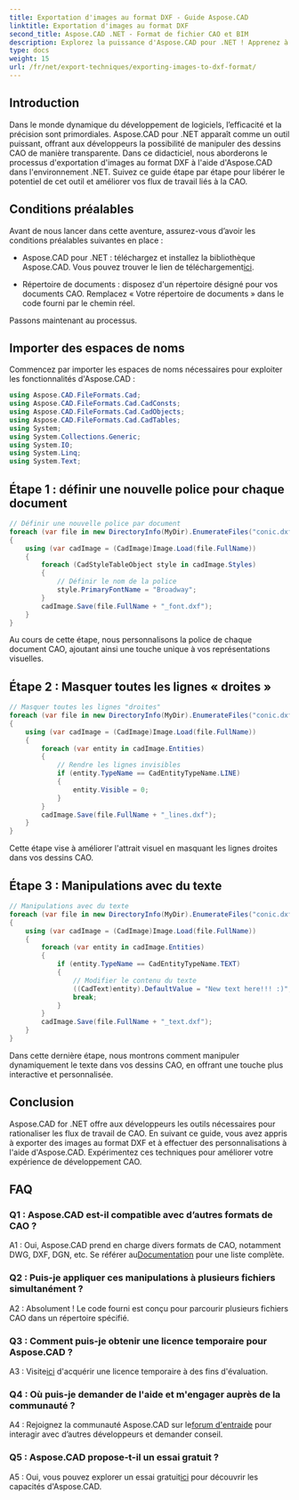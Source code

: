 ```yaml
---
title: Exportation d'images au format DXF - Guide Aspose.CAD
linktitle: Exportation d'images au format DXF
second_title: Aspose.CAD .NET - Format de fichier CAO et BIM
description: Explorez la puissance d'Aspose.CAD pour .NET ! Apprenez à exporter des images au format DXF sans effort. Améliorez votre développement CAO avec précision et efficacité.
type: docs
weight: 15
url: /fr/net/export-techniques/exporting-images-to-dxf-format/
---
```

## Introduction

Dans le monde dynamique du développement de logiciels, l’efficacité et la précision sont primordiales. Aspose.CAD pour .NET apparaît comme un outil puissant, offrant aux développeurs la possibilité de manipuler des dessins CAO de manière transparente. Dans ce didacticiel, nous aborderons le processus d'exportation d'images au format DXF à l'aide d'Aspose.CAD dans l'environnement .NET. Suivez ce guide étape par étape pour libérer le potentiel de cet outil et améliorer vos flux de travail liés à la CAO.

## Conditions préalables

Avant de nous lancer dans cette aventure, assurez-vous d’avoir les conditions préalables suivantes en place :

-  Aspose.CAD pour .NET : téléchargez et installez la bibliothèque Aspose.CAD. Vous pouvez trouver le lien de téléchargement[ici](https://releases.aspose.com/cad/net/).

- Répertoire de documents : disposez d'un répertoire désigné pour vos documents CAO. Remplacez « Votre répertoire de documents » dans le code fourni par le chemin réel.

Passons maintenant au processus.

## Importer des espaces de noms

Commencez par importer les espaces de noms nécessaires pour exploiter les fonctionnalités d'Aspose.CAD :

```csharp
using Aspose.CAD.FileFormats.Cad;
using Aspose.CAD.FileFormats.Cad.CadConsts;
using Aspose.CAD.FileFormats.Cad.CadObjects;
using Aspose.CAD.FileFormats.Cad.CadTables;
using System;
using System.Collections.Generic;
using System.IO;
using System.Linq;
using System.Text;
```

## Étape 1 : définir une nouvelle police pour chaque document

```csharp
// Définir une nouvelle police par document
foreach (var file in new DirectoryInfo(MyDir).EnumerateFiles("conic.dxf"))
{
    using (var cadImage = (CadImage)Image.Load(file.FullName))
    {
        foreach (CadStyleTableObject style in cadImage.Styles)
        {
            // Définir le nom de la police
            style.PrimaryFontName = "Broadway";
        }
        cadImage.Save(file.FullName + "_font.dxf");
    }
}
```

Au cours de cette étape, nous personnalisons la police de chaque document CAO, ajoutant ainsi une touche unique à vos représentations visuelles.

## Étape 2 : Masquer toutes les lignes « droites »

```csharp
// Masquer toutes les lignes "droites"
foreach (var file in new DirectoryInfo(MyDir).EnumerateFiles("conic.dxf"))
{
    using (var cadImage = (CadImage)Image.Load(file.FullName))
    {
        foreach (var entity in cadImage.Entities)
        {
            // Rendre les lignes invisibles
            if (entity.TypeName == CadEntityTypeName.LINE)
            {
                entity.Visible = 0;
            }
        }
        cadImage.Save(file.FullName + "_lines.dxf");
    }
}
```

Cette étape vise à améliorer l'attrait visuel en masquant les lignes droites dans vos dessins CAO.

## Étape 3 : Manipulations avec du texte

```csharp
// Manipulations avec du texte
foreach (var file in new DirectoryInfo(MyDir).EnumerateFiles("conic.dxf"))
{
    using (var cadImage = (CadImage)Image.Load(file.FullName))
    {
        foreach (var entity in cadImage.Entities)
        {
            if (entity.TypeName == CadEntityTypeName.TEXT)
            {
                // Modifier le contenu du texte
                ((CadText)entity).DefaultValue = "New text here!!! :)";
                break;
            }
        }
        cadImage.Save(file.FullName + "_text.dxf");
    }
}
```

Dans cette dernière étape, nous montrons comment manipuler dynamiquement le texte dans vos dessins CAO, en offrant une touche plus interactive et personnalisée.

## Conclusion

Aspose.CAD for .NET offre aux développeurs les outils nécessaires pour rationaliser les flux de travail de CAO. En suivant ce guide, vous avez appris à exporter des images au format DXF et à effectuer des personnalisations à l'aide d'Aspose.CAD. Expérimentez ces techniques pour améliorer votre expérience de développement CAO.

## FAQ

### Q1 : Aspose.CAD est-il compatible avec d’autres formats de CAO ?

 A1 : Oui, Aspose.CAD prend en charge divers formats de CAO, notamment DWG, DXF, DGN, etc. Se référer au[Documentation](https://reference.aspose.com/cad/net/) pour une liste complète.

### Q2 : Puis-je appliquer ces manipulations à plusieurs fichiers simultanément ?

A2 : Absolument ! Le code fourni est conçu pour parcourir plusieurs fichiers CAO dans un répertoire spécifié.

### Q3 : Comment puis-je obtenir une licence temporaire pour Aspose.CAD ?

 A3 : Visite[ici](https://purchase.aspose.com/temporary-license/) d'acquérir une licence temporaire à des fins d'évaluation.

### Q4 : Où puis-je demander de l'aide et m'engager auprès de la communauté ?

 A4 : Rejoignez la communauté Aspose.CAD sur le[forum d'entraide](https://forum.aspose.com/c/cad/19) pour interagir avec d’autres développeurs et demander conseil.

### Q5 : Aspose.CAD propose-t-il un essai gratuit ?

 A5 : Oui, vous pouvez explorer un essai gratuit[ici](https://releases.aspose.com/) pour découvrir les capacités d'Aspose.CAD.